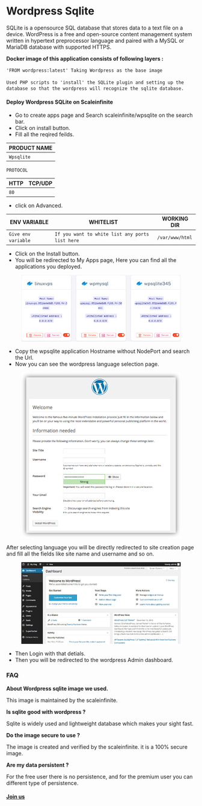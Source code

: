 # Wordpress Sqlite

SQLite is a opensource SQL database that stores data to a text file on a device. WordPress is a free and open-source content management system written in hypertext preprocessor language and paired with a MySQL or MariaDB database with supported HTTPS.

&#x20;**Docker image of this application consists of following layers :**

```
'FROM wordpress:latest' Taking Wordpress as the base image

Used PHP scripts to 'install' the SQLite plugin and setting up the database so that the wordpress will recognize the sqlite database. 

```

#### Deploy Wordpress SQLite on Scaleinfinite

* &#x20;Go to create apps page and Search scaleinfinite/wpsqlite on the search bar.
* &#x20;Click on install button.
* Fill all the reqired feilds.

| PRODUCT NAME |
| ------------ |
| `Wpsqlite`   |

`PROTOCOL`

| HTTP | TCP/UDP |
| ---- | ------- |
| `80` |         |

* &#x20;click on Advanced.

| ENV VARIABLE        | WHITELIST                                       | WORKING DIR     |
| ------------------- | ----------------------------------------------- | --------------- |
| `Give env variable` | `If you want to white list any ports list here` | `/var/www/html` |

* &#x20;Click on the Install button.
* &#x20;You will be redirected to My Apps page, Here you can find all the applications you deployed.

<figure><img src="../../.gitbook/assets/myapps (2).png" alt=""><figcaption></figcaption></figure>

* &#x20;Copy the wpsqlite application Hostname without NodePort and search the Url.
* Now you can see the wordpress language selection page.



<figure><img src="../../.gitbook/assets/wordpress-welcome.png" alt=""><figcaption></figcaption></figure>

&#x20;After selecting language you will be directly redirected to site creation page and fill all the fields like site name and username and so on.



<figure><img src="../../.gitbook/assets/wordpress-dashboard.jpg" alt=""><figcaption></figcaption></figure>

* Then Login with that detials.
* Then you will be redirected to the wordpress Admin dashboard.

### FAQ

**About Wordpress sqlite image we used.**

This image is maintained by the scaleinfinite.

**Is sqlite good with wordpress ?**

Sqlite is widely used and lightweight database which makes your sight fast.

**Do the image secure to use ?**

The image is created and verified by the scaleinfinite. it is a 100% secure image.

**Are my data persistent ?**

For the free user there is no persistence, and for the premium user you can different type of persistence.

#### [Join us](https://app.slack.com/client/T04QS32JX6E/C04QKEWE146)&#x20;

